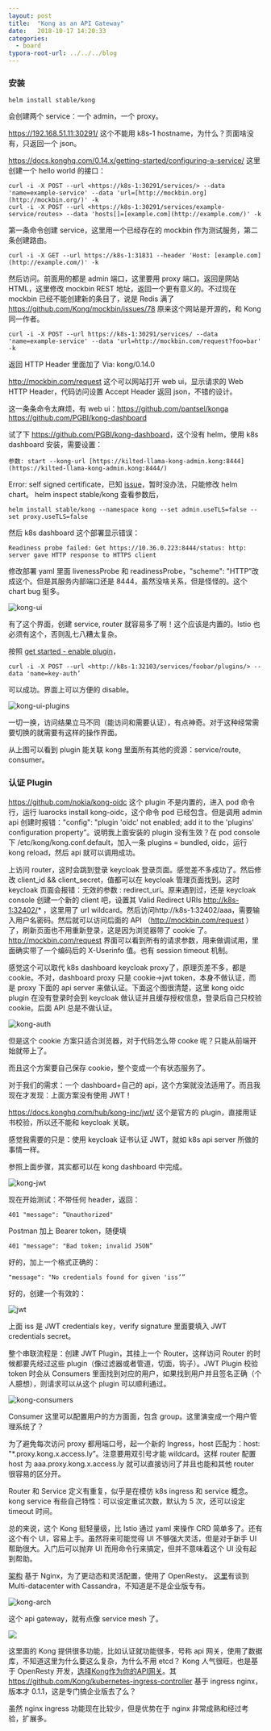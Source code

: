 ```yaml
---
layout: post
title:  "Kong as an API Gateway"
date:   2018-10-17 14:20:33
categories:
  - board
typora-root-url: ../../../blog
---
```


### 安装

    helm install stable/kong

会创建两个 service：一个 admin，一个 proxy。 

<https://192.168.51.11:30291/> 这个不能用 k8s-1 hostname，为什么？页面啥没有，只返回一个 json。 

<https://docs.konghq.com/0.14.x/getting-started/configuring-a-service/> 这里创建一个 hello world 的接口： 

    curl -i -X POST --url <https://k8s-1:30291/services/> --data 'name=example-service' --data 'url=[http://mockbin.org](http://mockbin.org/)' -k 
    curl -i -X POST --url <https://k8s-1:30291/services/example-service/routes> --data 'hosts[]=[example.com](http://example.com/)' -k 

第一条命令创建 service，这里用一个已经存在的 mockbin 作为测试服务，第二条创建路由。 

    curl -i -X GET --url https://k8s-1:31831 --header 'Host: [example.com](http://example.com/)' -k 

然后访问。前面用的都是 admin 端口，这里要用 proxy 端口。返回是网站 HTML，这里修改 mockbin REST 地址，返回一个更有意义的。不过现在 mockbin 已经不能创建新的条目了，说是 Redis 满了 <https://github.com/Kong/mockbin/issues/78> 原来这个网站是开源的，和 Kong 同一作者。

    curl -i -X POST --url https://k8s-1:30291/services/ --data 'name=example-service' --data 'url=http://mockbin.com/request?foo=bar' -k 

返回 HTTP Header 里面加了 Via: kong/0.14.0 

<http://mockbin.com/request> 这个可以网站打开 web ui，显示请求的 Web HTTP Header，代码访问设置 Accept Header 返回 json，不错的设计。 

这一条条命令太麻烦，有 web ui：<https://github.com/pantsel/konga> <https://github.com/PGBI/kong-dashboard> 

试了下 <https://github.com/PGBI/kong-dashboard>，这个没有 helm，使用 k8s dashboard 安装，需要设置： 

    参数: start --kong-url [https://kilted-llama-kong-admin.kong:8444](https://kilted-llama-kong-admin.kong:8444/) 

Error: self signed certificate，已知 [issue](https://github.com/PGBI/kong-dashboard/issues/168)，暂时没办法，只能修改 helm chart。 helm inspect stable/kong 查看参数后， 

    helm install stable/kong --namespace kong --set admin.useTLS=false --set proxy.useTLS=false 

然后 k8s dashboard 这个部署显示错误： 

    Readiness probe failed: Get https://10.36.0.223:8444/status: http: server gave HTTP response to HTTPS client 

修改部署 yaml 里面 livenessProbe 和 readinessProbe，"scheme": "HTTP”改成这个。但是其服务内部端口还是 8444，虽然没啥关系，但是怪怪的。这个 chart bug 挺多。 

![kong-ui](/images/2018/kong-ui.png)

有了这个界面，创建 service, router 就容易多了啊！这个应该是内置的。Istio 也必须有这个，否则乱七八糟太复杂。

按照 [get started - enable plugin](https://docs.konghq.com/0.14.x/getting-started/enabling-plugins/)， 

    curl -i -X POST --url <http://k8s-1:32103/services/foobar/plugins/> --data 'name=key-auth’ 

可以成功。界面上可以方便的 disable。

![kong-ui-plugins](/images/2018/kong-ui-plugins.png)

一切一换，访问结果立马不同（能访问和需要认证），有点神奇。对于这种经常需要切换的就需要有这样的操作界面。 

从上图可以看到 plugin 能关联 kong 里面所有其他的资源：service/route, consumer。 

### 认证 Plugin

<https://github.com/nokia/kong-oidc> 这个 plugin 不是内置的，进入 pod 命令行，运行 luarocks install kong-oidc，这个命令 pod 已经包含。但是调用 admin api 创建时报错："config": "plugin 'oidc' not enabled; add it to the 'plugins' configuration property”。说明我上面安装的 plugin 没有生效？在 pod console 下 /etc/kong/kong.conf.default，加入一条 plugins = bundled, oidc，运行 kong reload，然后 api 就可以调用成功。 

上访问 router，这时会跳到登录 keycloak 登录页面。感觉差不多成功了。然后修改 client_id && client_secret，值都可以在 keycloak 管理页面找到。这时 keycloak 页面会报错：无效的参数 : redirect_uri。原来遇到过，还是 keycloak console 创建一个新的 client 吧，设置其 Valid Redirect URIs <http://k8s-1:32402/>* ，这里用了 url wildcard。然后访问http://k8s-1:32402/aaa，需要输入用户名密码。然后就可以访问后面的 API （http://mockbin.com/request ）了，刷新页面也不用重新登录，这是因为浏览器带了 cookie 了。http://mockbin.com/request 界面可以看到所有的请求参数，用来做调试用，里面确实带了一个编码后的 X-Userinfo 值。也有 session timeout 机制。 

感觉这个可以取代 k8s dashboard keycloak proxy了，原理页差不多，都是 cookie。不对，dashboard proxy 只是 cookie->jwt token，本身不做认证，而是 proxy 下面的 api server 来做认证。下面这个图很清楚，这里 kong oidc plugin 在没有登录时会到 keycloak 做认证并且缓存授权信息，登录后自己只校验 cookie。后面 API 总是不做认证。 

![kong-auth](/images/2018/kong-auth.png)

但是这个 cookie 方案只适合浏览器，对于代码怎么带 cooke 呢？只能从前端开始就带上了。 

而且这个方案要自己保存 cookie，整个变成一个有状态服务了。 

对于我们的需求：一个 dashboard+自己的 api，这个方案就没法适用了。而且我现在才发现：上面方案没有使用 JWT！ 

<https://docs.konghq.com/hub/kong-inc/jwt/> 这个是官方的 plugin，直接用证书校验，所以还不能和 keycloak 关联。 

感觉我需要的只是：使用 keycloak 证书认证 JWT，就如 k8s api server 所做的事情一样。 

参照上面步骤，其实都可以在 kong dashboard 中完成。 

![kong-jwt](/images/2018/kong-jwt.png)

现在开始测试：不带任何 header，返回： 

    401 "message": “Unauthorized" 

Postman 加上 Bearer token，随便填 

    401 "message": "Bad token; invalid JSON” 

好的，加上一个格式正确的： 

    "message": "No credentials found for given 'iss’” 

好的，创建一个有效的： 

![jwt](/images/2018/jwt.png)

上面 iss 是 JWT credentials key，verify signature 里面要填入 JWT credentials secret。 

整个串联流程是：创建 JWT Plugin，其挂上一个 Router，这样访问 Router 的时候都要先经过这些 plugin（像过滤器或者管道，切面，钩子）。JWT Plugin 校验 token 时会从 Consumers 里面找到对应的用户，如果找到用户并且签名正确（个人臆想），则请求可以从这个 plugin 可以顺利通过。 

![kong-consumers](/images/2018/kong-consumers.png)

Consumer 这里可以配置用户的方方面面，包含 group。这里演变成一个用户管理系统了？ 

为了避免每次访问 proxy 都用端口号，起一个新的 Ingress，host 匹配为：host: "*.proxy.kong.x.access.ly”。注意要用双引号才能 wildcard。这样 router 配置 host 为 aaa.proxy.kong.x.access.ly 就可以直接访问了并且也能和其他 router 很容易的区分开。 

Router 和 Service 定义有重复，似乎是在模仿 k8s ingress 和 service 概念。kong service 有些自己特性：可以设定重试次数，默认为 5 次，还可以设定 timeout 时间。 

总的来说，这个 Kong 挺轻量级，比 Istio 通过 yaml 来操作 CRD 简单多了。还有这个有个 UI，容易上手。虽然将来可能觉得 UI 不够强大灵活，但是对于新手 UI 帮助很大。入门后可以抛弃 UI 而用命令行来搞定，但并不意味着这个 UI 没有起到帮助。 

[架构](https://docs.konghq.com/enterprise/0.31-x/kong-architecture-overview/) 基于 Nginx，为了更动态和灵活配置，使用了 OpenResty。 
[这里](https://docs.konghq.com/enterprise/0.32-x/kong-architecture-patterns/)有谈到 Multi-datacenter with Cassandra，不知道是不是企业版专有。 

![kong-arch](/images/2018/kong-arch.png)

这个 api gateway，就有点像 service mesh 了。 

![](/images/2018/kong-old-vs-new.png)

这里面的 Kong 提供很多功能，比如认证就功能很多，号称 api 网关，使用了数据库，不知道这里为什么要这么复杂，为什么不用 etcd？ Kong 人气很旺，也是基于 OpenResty 开发，[选择Kong作为你的API网关](https://www.cnkirito.moe/kong-introduction/)。其 <https://github.com/Kong/kubernetes-ingress-controller> 基于 ingress nginx，版本才 0.1.1，这是专门搞企业版去了么？ 

虽然 nginx ingress 功能现在比较少，但是优势在于 nginx 非常成熟和经过考验，扩展多。 

